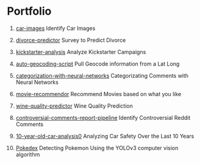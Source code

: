 # Portfolio

1. [car-images](https://github.com/JonHenin/Car-Images)
Identify Car Images

2. [divorce-predictor](https://github.com/JonHenin/Divorce-Predictor)
Survey to Predict Divorce

3. [kickstarter-analysis](https://github.com/JonHenin/Kickstarter-Analysis)
Analyze Kickstarter Campaigns

4. [auto-geocoding-script](https://github.com/JonHenin/Auto-Geocoding-Script)
Pull Geocode information from a Lat Long

5. [categorization-with-neural-networks](https://github.com/JonHenin/Categorization-with-Neural-Networks)
Categorizating Comments with Neural Networks

6. [movie-recommendor](https://github.com/JonHenin/Movie-Recommender)
Recommend Movies based on what you like

7. [wine-quality-predictor](https://github.com/JonHenin/Wine-Quality-Predictor)
Wine Quality Prediction

8. [controversial-comments-report-pipeline](https://github.com/JonHenin/Controversial-Comments-Report-Pipeline)
Identify Controversial Reddit Comments

9. [10-year-old-car-analysis0](https://github.com/JonHenin/10-Year-Old-Car-Analysis)
Analyzing Car Safety Over the Last 10 Years

10. [Pokedex](https://github.com/JonHenin/Pokedex)
Detecting Pokemon Using the YOLOv3 computer vision algorithm
